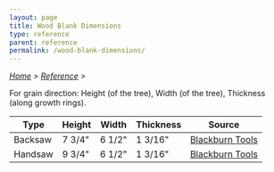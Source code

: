 ```yaml
---
layout: page
title: Wood Blank Dimensions
type: reference
parent: reference
permalink: /wood-blank-dimensions/
---
```

<i>[Home](/) > [Reference](/reference/) ></i>

For grain direction: Height (of the tree), Width (of the tree), Thickness (along growth rings).

| Type | Height | Width | Thickness | Source |
| ---- | ------ | ----- | --------- | ------ |
| Backsaw | 7 3/4" | 6 1/2" | 1 3/16" | [Blackburn Tools](https://www.blackburntools.com/new-tools/wood/am-beech-saw-handles/index.html)
| Handsaw | 9 3/4" | 6 1/2" | 1 3/16" | [Blackburn Tools](https://www.blackburntools.com/new-tools/wood/am-beech-saw-handles/index.html) 